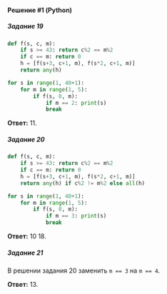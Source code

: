 #### Решение #1 (Python)

##### Задание 19
```python
def f(s, c, m):
	if s >= 43: return c%2 == m%2
	if c == m: return 0
	h = [f(s+3, c+1, m), f(s*2, c+1, m)]
	return any(h)

for s in range(1, 40+1):
	for m in range(1, 5):
		if f(s, 0, m):
			if m == 2: print(s)
			break
```
**Ответ:** 11.

##### Задание 20
```python
def f(s, c, m):
	if s >= 43: return c%2 == m%2
	if c == m: return 0
	h = [f(s+3, c+1, m), f(s*2, c+1, m)]
	return any(h) if c%2 != m%2 else all(h)

for s in range(1, 40+1):
	for m in range(1, 5):
		if f(s, 0, m):
			if m == 3: print(s)
			break
```
**Ответ:** 10 18.

##### Задание 21
В решении задания 20 заменить ``m == 3`` на ``m == 4``.

**Ответ:** 13.
